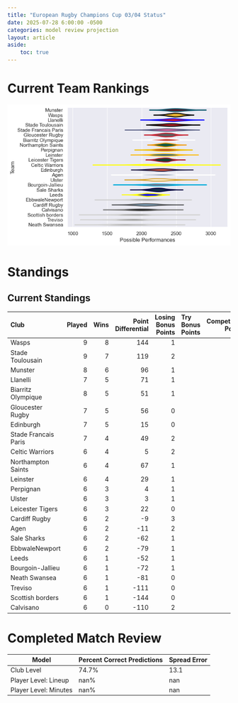 ```yaml
---  
title: "European Rugby Champions Cup 03/04 Status"  
date: 2025-07-28 6:00:00 -0500  
categories: model review projection  
layout: article  
aside:  
    toc: true  
---
```

# Current Team Rankings


![Club Rankings](plots/rankings_European_Rugby_Champions_Cup_0304.png)
# Standings

## Current Standings


| Club                 |   Played |   Wins |   Point Differential |   Losing Bonus Points | Try Bonus Points   |   Competition Points |
|:---------------------|---------:|-------:|---------------------:|----------------------:|:-------------------|---------------------:|
| Wasps                |        9 |      8 |                  144 |                     1 |                    |                   33 |
| Stade Toulousain     |        9 |      7 |                  119 |                     2 |                    |                   30 |
| Munster              |        8 |      6 |                   96 |                     1 |                    |                   25 |
| Llanelli             |        7 |      5 |                   71 |                     1 |                    |                   21 |
| Biarritz Olympique   |        8 |      5 |                   51 |                     1 |                    |                   21 |
| Gloucester Rugby     |        7 |      5 |                   56 |                     0 |                    |                   20 |
| Edinburgh            |        7 |      5 |                   15 |                     0 |                    |                   20 |
| Stade Francais Paris |        7 |      4 |                   49 |                     2 |                    |                   18 |
| Celtic Warriors      |        6 |      4 |                    5 |                     2 |                    |                   18 |
| Northampton Saints   |        6 |      4 |                   67 |                     1 |                    |                   17 |
| Leinster             |        6 |      4 |                   29 |                     1 |                    |                   17 |
| Perpignan            |        6 |      3 |                    4 |                     1 |                    |                   13 |
| Ulster               |        6 |      3 |                    3 |                     1 |                    |                   13 |
| Leicester Tigers     |        6 |      3 |                   22 |                     0 |                    |                   12 |
| Cardiff Rugby        |        6 |      2 |                   -9 |                     3 |                    |                   11 |
| Agen                 |        6 |      2 |                  -11 |                     2 |                    |                   10 |
| Sale Sharks          |        6 |      2 |                  -62 |                     1 |                    |                    9 |
| EbbwaleNewport       |        6 |      2 |                  -79 |                     1 |                    |                    9 |
| Leeds                |        6 |      1 |                  -52 |                     1 |                    |                    5 |
| Bourgoin-Jallieu     |        6 |      1 |                  -72 |                     1 |                    |                    5 |
| Neath Swansea        |        6 |      1 |                  -81 |                     0 |                    |                    4 |
| Treviso              |        6 |      1 |                 -111 |                     0 |                    |                    4 |
| Scottish borders     |        6 |      1 |                 -144 |                     0 |                    |                    4 |
| Calvisano            |        6 |      0 |                 -110 |                     2 |                    |                    2 |



# Completed Match Review


| Model | Percent Correct Predictions | Spread Error |
| ------ | ------ | ------ |
| Club Level | 74.7% | 13.1 |
| Player Level: Lineup | nan% | nan |
| Player Level: Minutes | nan% | nan |


